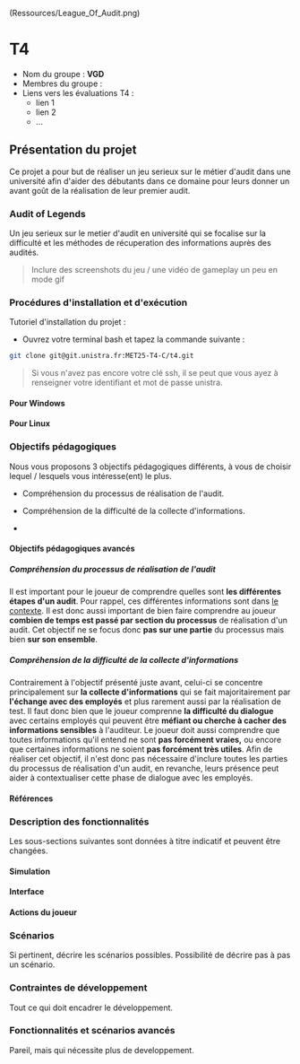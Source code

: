 (Ressources/League_Of_Audit.png)

# T4

- Nom du groupe : **VGD**
- Membres du groupe : 
- Liens vers les évaluations T4 :
  - lien 1
  - lien 2
  - ...

## Présentation du projet

Ce projet a pour but de réaliser un jeu serieux sur le métier d'audit dans une université afin d'aider des débutants dans ce domaine pour leurs donner un avant goût de la réalisation de leur premier audit.


### Audit of Legends

Un jeu serieux sur le metier d'audit en université qui se focalise sur la difficulté et les méthodes de récuperation des informations auprès des audités.


> Inclure des screenshots du jeu / une vidéo de gameplay un peu en mode gif


### Procédures d'installation et d'exécution

Tutoriel d'installation du projet :
 - Ouvrez votre terminal bash et tapez la commande suivante :
```bash
git clone git@git.unistra.fr:MET25-T4-C/t4.git
```
> Si vous n'avez pas encore votre clé ssh, il se peut que vous ayez à renseigner votre identifiant et mot de passe unistra.

 #### Pour Windows


 #### Pour Linux



### Objectifs pédagogiques

Nous vous proposons 3 objectifs pédagogiques différents, à vous de choisir lequel / lesquels vous intéresse(ent) le plus.

 * Compréhension du processus de réalisation de l'audit.

 * Compréhension de la difficulté de la collecte d'informations.

 *  

#### Objectifs pédagogiques avancés 

##### Compréhension du processus de réalisation de l'audit

Il est important pour le joueur de comprendre quelles sont **les différentes étapes d'un audit**. Pour rappel, ces différentes informations sont dans [le contexte](#deroulement-dun-audit). Il est donc aussi important de bien faire comprendre au joueur **combien de temps est passé par section du processus** de réalisation d'un audit. Cet objectif ne se focus donc **pas sur une partie** du processus mais bien **sur son ensemble**.


##### Compréhension de la difficulté de la collecte d'informations

Contrairement à l'objectif présenté juste avant, celui-ci se concentre principalement sur **la collecte d'informations** qui se fait majoritairement par **l'échange avec des employés** et plus rarement aussi par la réalisation de test. Il faut donc bien que le joueur comprenne **la difficulté du dialogue** avec certains employés qui peuvent être **méfiant ou cherche à cacher des informations sensibles** à l'auditeur. Le joueur doit aussi comprendre que toutes informations qu'il entend ne sont **pas forcément vraies,** ou encore que certaines informations ne soient **pas forcément très utiles**.
Afin de réaliser cet objectif, il n'est donc pas nécessaire d'inclure toutes les parties du processus de réalisation d'un audit, en revanche, leurs présence peut aider à contextualiser cette phase de dialogue avec les employés.

#### Références

### Description des fonctionnalités

Les sous-sections suivantes sont données à titre indicatif et peuvent être changées.

#### Simulation

#### Interface

#### Actions du joueur

### Scénarios

Si pertinent, décrire les scénarios possibles. Possibilité de décrire pas à pas un scénario.

### Contraintes de développement

Tout ce qui doit encadrer le développement.

### Fonctionnalités et scénarios avancés

Pareil, mais qui nécessite plus de developpement.

